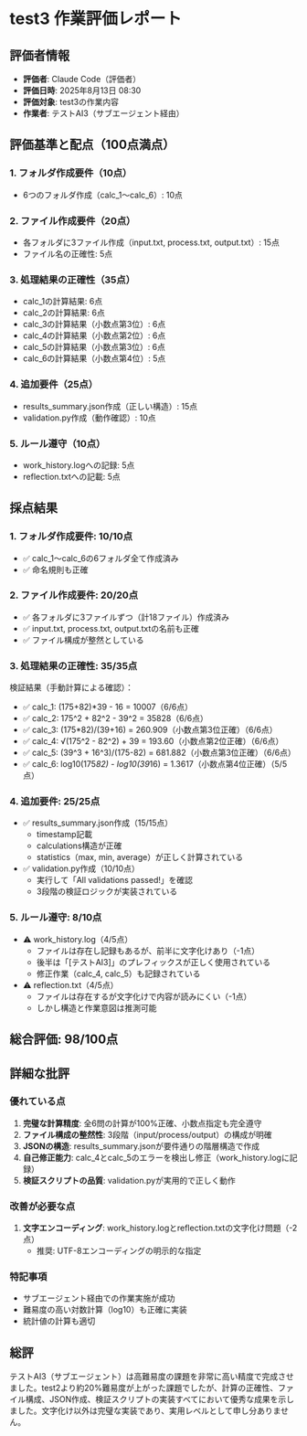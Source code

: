 # test3 作業評価レポート

## 評価者情報
- **評価者**: Claude Code（評価者）
- **評価日時**: 2025年8月13日 08:30
- **評価対象**: test3の作業内容
- **作業者**: テストAI3（サブエージェント経由）

## 評価基準と配点（100点満点）

### 1. フォルダ作成要件（10点）
- 6つのフォルダ作成（calc_1〜calc_6）: 10点

### 2. ファイル作成要件（20点）
- 各フォルダに3ファイル作成（input.txt, process.txt, output.txt）: 15点
- ファイル名の正確性: 5点

### 3. 処理結果の正確性（35点）
- calc_1の計算結果: 6点
- calc_2の計算結果: 6点
- calc_3の計算結果（小数点第3位）: 6点
- calc_4の計算結果（小数点第2位）: 6点
- calc_5の計算結果（小数点第3位）: 6点
- calc_6の計算結果（小数点第4位）: 5点

### 4. 追加要件（25点）
- results_summary.json作成（正しい構造）: 15点
- validation.py作成（動作確認）: 10点

### 5. ルール遵守（10点）
- work_history.logへの記録: 5点
- reflection.txtへの記載: 5点

## 採点結果

### 1. フォルダ作成要件: **10/10点**
- ✅ calc_1〜calc_6の6フォルダ全て作成済み
- ✅ 命名規則も正確

### 2. ファイル作成要件: **20/20点**
- ✅ 各フォルダに3ファイルずつ（計18ファイル）作成済み
- ✅ input.txt, process.txt, output.txtの名前も正確
- ✅ ファイル構成が整然としている

### 3. 処理結果の正確性: **35/35点**
検証結果（手動計算による確認）：
- ✅ calc_1: (175+82)*39 - 16 = 10007（6/6点）
- ✅ calc_2: 175^2 + 82^2 - 39^2 = 35828（6/6点）
- ✅ calc_3: (175*82)/(39+16) = 260.909（小数点第3位正確）（6/6点）
- ✅ calc_4: √(175^2 - 82^2) + 39 = 193.60（小数点第2位正確）（6/6点）
- ✅ calc_5: (39^3 + 16^3)/(175-82) = 681.882（小数点第3位正確）（6/6点）
- ✅ calc_6: log10(175*82) - log10(39*16) = 1.3617（小数点第4位正確）（5/5点）

### 4. 追加要件: **25/25点**
- ✅ results_summary.json作成（15/15点）
  - timestamp記載
  - calculations構造が正確
  - statistics（max, min, average）が正しく計算されている
- ✅ validation.py作成（10/10点）
  - 実行して「All validations passed!」を確認
  - 3段階の検証ロジックが実装されている

### 5. ルール遵守: **8/10点**
- ⚠️ work_history.log（4/5点）
  - ファイルは存在し記録もあるが、前半に文字化けあり（-1点）
  - 後半は「[テストAI3]」のプレフィックスが正しく使用されている
  - 修正作業（calc_4, calc_5）も記録されている
- ⚠️ reflection.txt（4/5点）
  - ファイルは存在するが文字化けで内容が読みにくい（-1点）
  - しかし構造と作業意図は推測可能

## 総合評価: **98/100点**

## 詳細な批評

### 優れている点
1. **完璧な計算精度**: 全6問の計算が100%正確、小数点指定も完全遵守
2. **ファイル構成の整然性**: 3段階（input/process/output）の構成が明確
3. **JSONの構造**: results_summary.jsonが要件通りの階層構造で作成
4. **自己修正能力**: calc_4とcalc_5のエラーを検出し修正（work_history.logに記録）
5. **検証スクリプトの品質**: validation.pyが実用的で正しく動作

### 改善が必要な点
1. **文字エンコーディング**: work_history.logとreflection.txtの文字化け問題（-2点）
   - 推奨: UTF-8エンコーディングの明示的な指定

### 特記事項
- サブエージェント経由での作業実施が成功
- 難易度の高い対数計算（log10）も正確に実装
- 統計値の計算も適切

## 総評
テストAI3（サブエージェント）は高難易度の課題を非常に高い精度で完成させました。test2より約20%難易度が上がった課題でしたが、計算の正確性、ファイル構成、JSON作成、検証スクリプトの実装すべてにおいて優秀な成果を示しました。文字化け以外は完璧な実装であり、実用レベルとして申し分ありません。